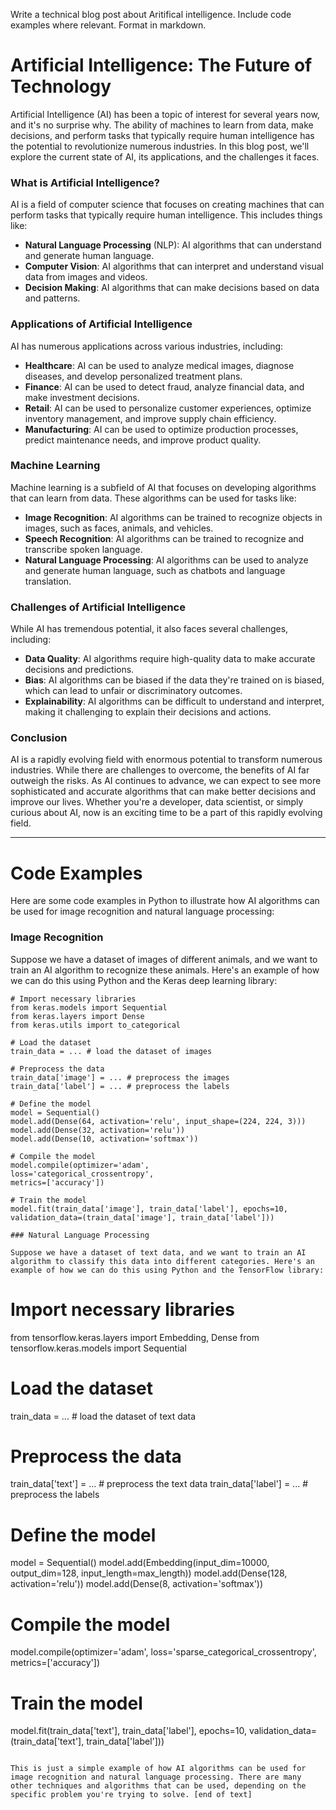  Write a technical blog post about Aritifical intelligence. Include code examples where relevant. Format in markdown.
# Artificial Intelligence: The Future of Technology

Artificial Intelligence (AI) has been a topic of interest for several years now, and it's no surprise why. The ability of machines to learn from data, make decisions, and perform tasks that typically require human intelligence has the potential to revolutionize numerous industries. In this blog post, we'll explore the current state of AI, its applications, and the challenges it faces.
### What is Artificial Intelligence?

AI is a field of computer science that focuses on creating machines that can perform tasks that typically require human intelligence. This includes things like:

* **Natural Language Processing** (NLP): AI algorithms that can understand and generate human language.
* **Computer Vision**: AI algorithms that can interpret and understand visual data from images and videos.
* **Decision Making**: AI algorithms that can make decisions based on data and patterns.

### Applications of Artificial Intelligence

AI has numerous applications across various industries, including:

* **Healthcare**: AI can be used to analyze medical images, diagnose diseases, and develop personalized treatment plans.
* **Finance**: AI can be used to detect fraud, analyze financial data, and make investment decisions.
* **Retail**: AI can be used to personalize customer experiences, optimize inventory management, and improve supply chain efficiency.
* **Manufacturing**: AI can be used to optimize production processes, predict maintenance needs, and improve product quality.

### Machine Learning

Machine learning is a subfield of AI that focuses on developing algorithms that can learn from data. These algorithms can be used for tasks like:

* **Image Recognition**: AI algorithms can be trained to recognize objects in images, such as faces, animals, and vehicles.
* **Speech Recognition**: AI algorithms can be trained to recognize and transcribe spoken language.
* **Natural Language Processing**: AI algorithms can be used to analyze and generate human language, such as chatbots and language translation.

### Challenges of Artificial Intelligence

While AI has tremendous potential, it also faces several challenges, including:

* **Data Quality**: AI algorithms require high-quality data to make accurate decisions and predictions.
* **Bias**: AI algorithms can be biased if the data they're trained on is biased, which can lead to unfair or discriminatory outcomes.
* **Explainability**: AI algorithms can be difficult to understand and interpret, making it challenging to explain their decisions and actions.

### Conclusion

AI is a rapidly evolving field with enormous potential to transform numerous industries. While there are challenges to overcome, the benefits of AI far outweigh the risks. As AI continues to advance, we can expect to see more sophisticated and accurate algorithms that can make better decisions and improve our lives. Whether you're a developer, data scientist, or simply curious about AI, now is an exciting time to be a part of this rapidly evolving field.

---

# Code Examples

Here are some code examples in Python to illustrate how AI algorithms can be used for image recognition and natural language processing:

### Image Recognition

Suppose we have a dataset of images of different animals, and we want to train an AI algorithm to recognize these animals. Here's an example of how we can do this using Python and the Keras deep learning library:
```
# Import necessary libraries
from keras.models import Sequential
from keras.layers import Dense
from keras.utils import to_categorical

# Load the dataset
train_data = ... # load the dataset of images

# Preprocess the data
train_data['image'] = ... # preprocess the images
train_data['label'] = ... # preprocess the labels

# Define the model
model = Sequential()
model.add(Dense(64, activation='relu', input_shape=(224, 224, 3)))
model.add(Dense(32, activation='relu'))
model.add(Dense(10, activation='softmax'))

# Compile the model
model.compile(optimizer='adam',
loss='categorical_crossentropy',
metrics=['accuracy'])

# Train the model
model.fit(train_data['image'], train_data['label'], epochs=10, validation_data=(train_data['image'], train_data['label']))

### Natural Language Processing

Suppose we have a dataset of text data, and we want to train an AI algorithm to classify this data into different categories. Here's an example of how we can do this using Python and the TensorFlow library:
```
# Import necessary libraries
from tensorflow.keras.layers import Embedding, Dense
from tensorflow.keras.models import Sequential

# Load the dataset
train_data = ... # load the dataset of text data

# Preprocess the data
train_data['text'] = ... # preprocess the text data
train_data['label'] = ... # preprocess the labels

# Define the model
model = Sequential()
model.add(Embedding(input_dim=10000, output_dim=128, input_length=max_length))
model.add(Dense(128, activation='relu'))
model.add(Dense(8, activation='softmax'))

# Compile the model
model.compile(optimizer='adam', loss='sparse_categorical_crossentropy', metrics=['accuracy'])

# Train the model
model.fit(train_data['text'], train_data['label'], epochs=10, validation_data=(train_data['text'], train_data['label']))
```

This is just a simple example of how AI algorithms can be used for image recognition and natural language processing. There are many other techniques and algorithms that can be used, depending on the specific problem you're trying to solve. [end of text]



